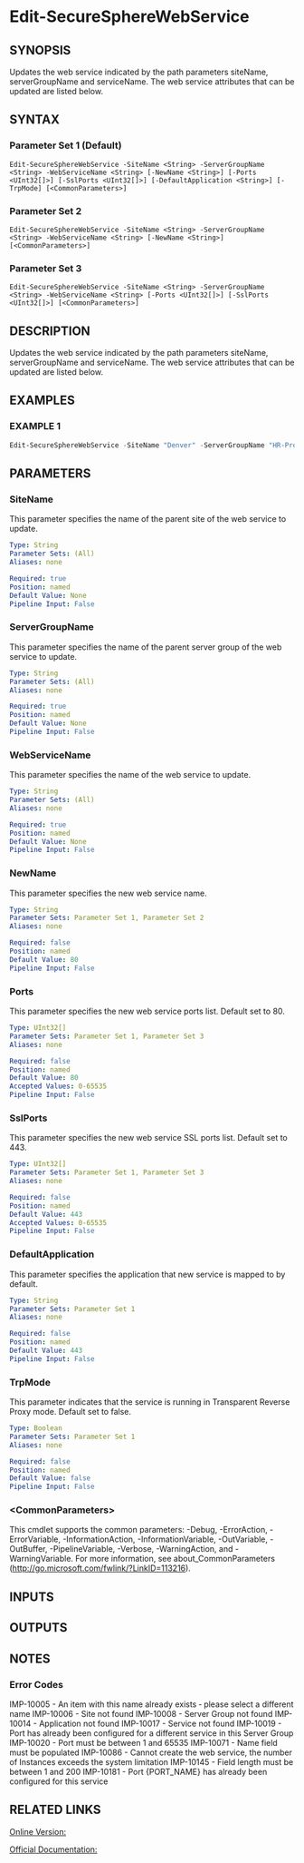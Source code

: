 ﻿# Edit-SecureSphereWebService

## SYNOPSIS
Updates the web service indicated by the path parameters siteName, serverGroupName and serviceName. The web service attributes that can be updated are listed below.

## SYNTAX

### Parameter Set 1 (Default)
```
Edit-SecureSphereWebService -SiteName <String> -ServerGroupName <String> -WebServiceName <String> [-NewName <String>] [-Ports <UInt32[]>] [-SslPorts <UInt32[]>] [-DefaultApplication <String>] [-TrpMode] [<CommonParameters>]
```

### Parameter Set 2
```
Edit-SecureSphereWebService -SiteName <String> -ServerGroupName <String> -WebServiceName <String> [-NewName <String>] [<CommonParameters>]
```

### Parameter Set 3
```
Edit-SecureSphereWebService -SiteName <String> -ServerGroupName <String> -WebServiceName <String> [-Ports <UInt32[]>] [-SslPorts <UInt32[]>] [<CommonParameters>]
```

## DESCRIPTION
Updates the web service indicated by the path parameters siteName, serverGroupName and serviceName. The web service attributes that can be updated are listed below.

## EXAMPLES

### EXAMPLE 1

```powershell
Edit-SecureSphereWebService -SiteName "Denver" -ServerGroupName "HR-Prod" -WebServiceName "ODS-WebService" -NewName "Orders" -Ports @(80, 8080) -DefaultApplication "WebStore-MainApp"
```

## PARAMETERS

### SiteName
This parameter specifies the name of the parent site of the web service to update.

```yaml
Type: String
Parameter Sets: (All)
Aliases: none

Required: true
Position: named
Default Value: None
Pipeline Input: False
```

### ServerGroupName
This parameter specifies the name of the parent server group of the web service to update.

```yaml
Type: String
Parameter Sets: (All)
Aliases: none

Required: true
Position: named
Default Value: None
Pipeline Input: False
```

### WebServiceName
This parameter specifies the name of the web service to update.

```yaml
Type: String
Parameter Sets: (All)
Aliases: none

Required: true
Position: named
Default Value: None
Pipeline Input: False
```

### NewName
This parameter specifies the new web service name.

```yaml
Type: String
Parameter Sets: Parameter Set 1, Parameter Set 2
Aliases: none

Required: false
Position: named
Default Value: 80
Pipeline Input: False
```

### Ports
This parameter specifies the new web service ports list. Default set to 80.

```yaml
Type: UInt32[]
Parameter Sets: Parameter Set 1, Parameter Set 3
Aliases: none

Required: false
Position: named
Default Value: 80
Accepted Values: 0-65535
Pipeline Input: False
```

### SslPorts
This parameter specifies the new web service SSL ports list. Default set to 443.

```yaml
Type: UInt32[]
Parameter Sets: Parameter Set 1, Parameter Set 3
Aliases: none

Required: false
Position: named
Default Value: 443
Accepted Values: 0-65535
Pipeline Input: False
```

### DefaultApplication
This parameter specifies the application that new service is mapped to by default.

```yaml
Type: String
Parameter Sets: Parameter Set 1
Aliases: none

Required: false
Position: named
Default Value: 443
Pipeline Input: False
```

### TrpMode
This parameter indicates that the service is running in Transparent Reverse Proxy mode. Default set to false.

```yaml
Type: Boolean
Parameter Sets: Parameter Set 1
Aliases: none

Required: false
Position: named
Default Value: false
Pipeline Input: False
```

### \<CommonParameters\>
This cmdlet supports the common parameters: -Debug, -ErrorAction, -ErrorVariable, -InformationAction, -InformationVariable, -OutVariable, -OutBuffer, -PipelineVariable, -Verbose, -WarningAction, and -WarningVariable. For more information, see about_CommonParameters (http://go.microsoft.com/fwlink/?LinkID=113216).

## INPUTS

## OUTPUTS

## NOTES

### Error Codes
IMP-10005 - An item with this name already exists ‐ please select a different name
IMP-10006 - Site not found
IMP-10008 - Server Group not found
IMP-10014 - Application not found
IMP-10017 - Service not found
IMP-10019 - Port has already been configured for a different service in this Server Group
IMP-10020 - Port must be between 1 and 65535
IMP-10071 - Name field must be populated
IMP-10086 - Cannot create the web service, the number of Instances exceeds the system limitation
IMP-10145 - Field length must be between 1 and 200
IMP-10181 - Port {PORT_NAME} has already been configured for this service

## RELATED LINKS

[Online Version:](https://github.com/akshinmustafayev/Documentation/MD)

[Official Documentation:](https://docs.imperva.com/bundle/v13.6-api-reference-guide/page/61850.htm)



